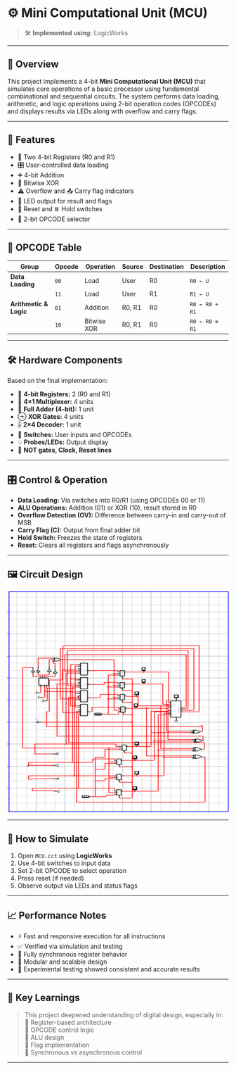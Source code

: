 # ⚙️ Mini Computational Unit (MCU)

> 🛠️ **Implemented using:** LogicWorks  

---

## 🚀 Overview

This project implements a 4-bit **Mini Computational Unit (MCU)** that simulates core operations of a basic processor using fundamental combinational and sequential circuits. The system performs data loading, arithmetic, and logic operations using 2-bit operation codes (OPCODEs) and displays results via LEDs along with overflow and carry flags.

---

## 🧾 Features

- 🔢 Two 4-bit Registers (R0 and R1)  
- 🎛️ User-controlled data loading  
- ➕ 4-bit Addition  
- 🔀 Bitwise XOR  
- ⚠️ Overflow and 📤 Carry flag indicators  
- 🔘 LED output for result and flags  
- 🔄 Reset and ⏸️ Hold switches  
- 🔀 2-bit OPCODE selector  

---

## 🧠 OPCODE Table

| Group                | Opcode | Operation   | Source    | Destination | Description      |
|----------------------|--------|-------------|-----------|-------------|------------------|
| **Data Loading**     | `00`   | Load        | User      | R0          | `R0 ← U`         |
|                      | `11`   | Load        | User      | R1          | `R1 ← U`         |
| **Arithmetic & Logic** | `01`   | Addition    | R0, R1    | R0          | `R0 ← R0 + R1`   |
|                      | `10`   | Bitwise XOR | R0, R1    | R0          | `R0 ← R0 ⊕ R1`   |

---

## 🛠️ Hardware Components

Based on the final implementation:

- 🧠 **4-bit Registers:** 2 (R0 and R1)  
- 🔀 **4×1 Multiplexer:** 4 units  
- 🧮 **Full Adder (4-bit):** 1 unit  
- ⊕ **XOR Gates:** 4 units  
- 🎚️ **2×4 Decoder:** 1 unit  
- 🔘 **Switches:** User inputs and OPCODEs  
- 💡 **Probes/LEDs:** Output display  
- 🔁 **NOT gates, Clock, Reset lines**  

---

## 🎛️ Control & Operation

- **Data Loading:** Via switches into R0/R1 (using OPCODEs 00 or 11)  
- **ALU Operations:** Addition (01) or XOR (10), result stored in R0  
- **Overflow Detection (OV):** Difference between carry-in and carry-out of MSB  
- **Carry Flag (C):** Output from final adder bit  
- **Hold Switch:** Freezes the state of registers  
- **Reset:** Clears all registers and flags asynchronously

---

## 🖼️ Circuit Design

![MCU Circuit Design](./screenshot.png)

---

## 🧪 How to Simulate

1. Open `MCU.cct` using **LogicWorks**
2. Use 4-bit switches to input data  
3. Set 2-bit OPCODE to select operation  
4. Press reset (if needed)  
5. Observe output via LEDs and status flags

---

## 📈 Performance Notes

- ⚡ Fast and responsive execution for all instructions  
- ✅ Verified via simulation and testing  
- 🔄 Fully synchronous register behavior  
- 🧩 Modular and scalable design  
- 🧪 Experimental testing showed consistent and accurate results

---

## 📌 Key Learnings

> This project deepened understanding of digital design, especially in:  
> 🔹 Register-based architecture  
> 🔹 OPCODE control logic  
> 🔹 ALU design  
> 🔹 Flag implementation  
> 🔹 Synchronous vs asynchronous control  

---

